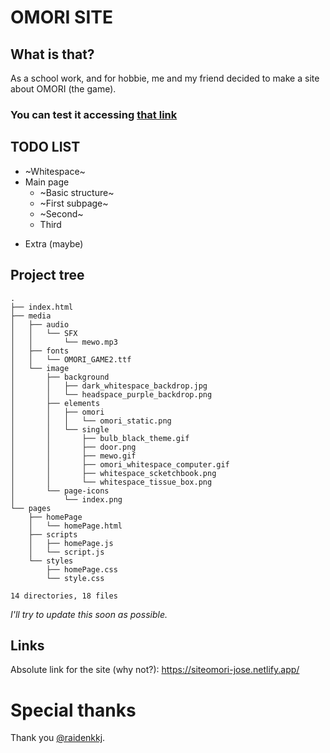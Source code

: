 # OMORI SITE

## What is that?
As a school work, and for hobbie, me and my friend decided to make a site about OMORI (the game).
### You can test it accessing [that link](https://siteomori-jose.netlify.app/)


## TODO LIST
* ~Whitespace~
* Main page
    * ~Basic structure~
    * ~First subpage~
    * ~Second~
    * Third
<!-- * Blackspace
    * Basic structure of the page
    * One or two doors and its memories -->
* Extra (maybe)


## Project tree
```
.
├── index.html
├── media
│   ├── audio
│   │   └── SFX
│   │       └── mewo.mp3
│   ├── fonts
│   │   └── OMORI_GAME2.ttf
│   └── image
│       ├── background
│       │   ├── dark_whitespace_backdrop.jpg
│       │   └── headspace_purple_backdrop.png
│       ├── elements
│       │   ├── omori
│       │   │   └── omori_static.png
│       │   └── single
│       │       ├── bulb_black_theme.gif
│       │       ├── door.png
│       │       ├── mewo.gif
│       │       ├── omori_whitespace_computer.gif
│       │       ├── whitespace_scketchbook.png
│       │       └── whitespace_tissue_box.png
│       └── page-icons
│           └── index.png
└── pages
    ├── homePage
    │   └── homePage.html
    ├── scripts
    │   ├── homePage.js
    │   └── script.js
    └── styles
        ├── homePage.css
        └── style.css

14 directories, 18 files
```
*I'll try to update this soon as possible.*



## Links
Absolute link for the site (why not?): https://siteomori-jose.netlify.app/

# Special thanks
Thank you [@raidenkkj](https://github.com/raidenkkj).
